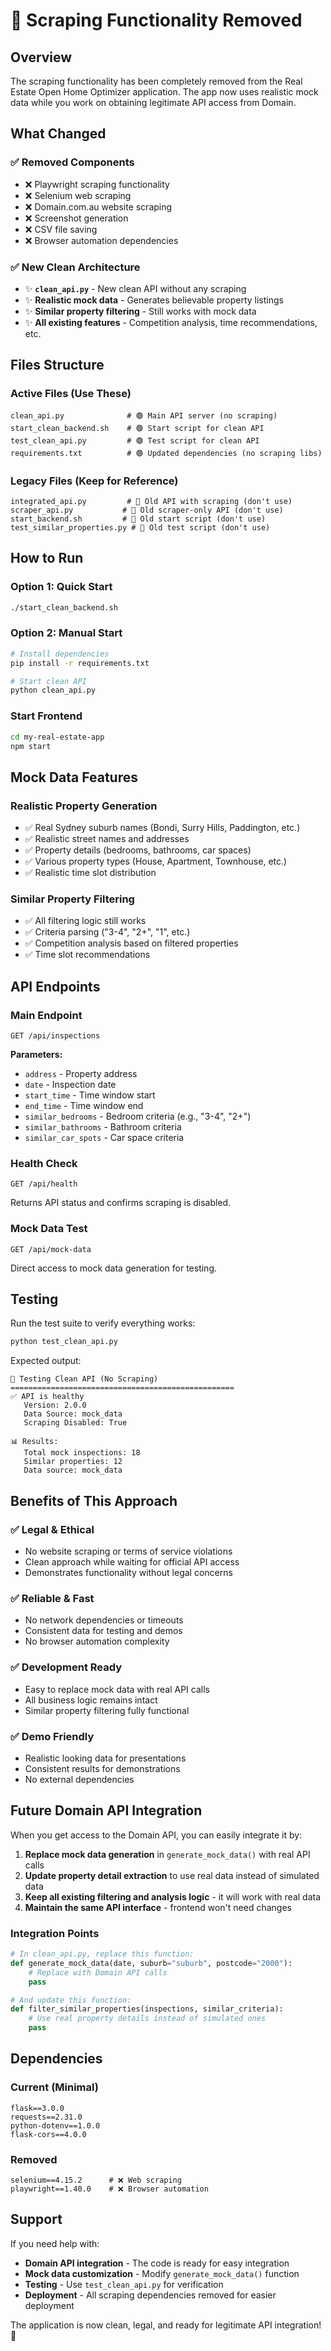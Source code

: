 # 🚫 Scraping Functionality Removed

## Overview

The scraping functionality has been completely removed from the Real Estate Open Home Optimizer application. The app now uses realistic mock data while you work on obtaining legitimate API access from Domain.

## What Changed

### ✅ **Removed Components**
- ❌ Playwright scraping functionality
- ❌ Selenium web scraping
- ❌ Domain.com.au website scraping
- ❌ Screenshot generation
- ❌ CSV file saving
- ❌ Browser automation dependencies

### ✅ **New Clean Architecture**
- ✨ **`clean_api.py`** - New clean API without any scraping
- ✨ **Realistic mock data** - Generates believable property listings
- ✨ **Similar property filtering** - Still works with mock data
- ✨ **All existing features** - Competition analysis, time recommendations, etc.

## Files Structure

### **Active Files (Use These)**
```
clean_api.py              # 🟢 Main API server (no scraping)
start_clean_backend.sh    # 🟢 Start script for clean API
test_clean_api.py         # 🟢 Test script for clean API
requirements.txt          # 🟢 Updated dependencies (no scraping libs)
```

### **Legacy Files (Keep for Reference)**
```
integrated_api.py         # 🔴 Old API with scraping (don't use)
scraper_api.py           # 🔴 Old scraper-only API (don't use)
start_backend.sh         # 🔴 Old start script (don't use)
test_similar_properties.py # 🔴 Old test script (don't use)
```

## How to Run

### **Option 1: Quick Start**
```bash
./start_clean_backend.sh
```

### **Option 2: Manual Start**
```bash
# Install dependencies
pip install -r requirements.txt

# Start clean API
python clean_api.py
```

### **Start Frontend**
```bash
cd my-real-estate-app
npm start
```

## Mock Data Features

### **Realistic Property Generation**
- ✅ Real Sydney suburb names (Bondi, Surry Hills, Paddington, etc.)
- ✅ Realistic street names and addresses
- ✅ Property details (bedrooms, bathrooms, car spaces)
- ✅ Various property types (House, Apartment, Townhouse, etc.)
- ✅ Realistic time slot distribution

### **Similar Property Filtering**
- ✅ All filtering logic still works
- ✅ Criteria parsing ("3-4", "2+", "1", etc.)
- ✅ Competition analysis based on filtered properties
- ✅ Time slot recommendations

## API Endpoints

### **Main Endpoint**
```
GET /api/inspections
```
**Parameters:**
- `address` - Property address
- `date` - Inspection date
- `start_time` - Time window start
- `end_time` - Time window end
- `similar_bedrooms` - Bedroom criteria (e.g., "3-4", "2+")
- `similar_bathrooms` - Bathroom criteria
- `similar_car_spots` - Car space criteria

### **Health Check**
```
GET /api/health
```
Returns API status and confirms scraping is disabled.

### **Mock Data Test**
```
GET /api/mock-data
```
Direct access to mock data generation for testing.

## Testing

Run the test suite to verify everything works:

```bash
python test_clean_api.py
```

Expected output:
```
🧪 Testing Clean API (No Scraping)
==================================================
✅ API is healthy
   Version: 2.0.0
   Data Source: mock_data
   Scraping Disabled: True

📊 Results:
   Total mock inspections: 18
   Similar properties: 12
   Data source: mock_data
```

## Benefits of This Approach

### **✅ Legal & Ethical**
- No website scraping or terms of service violations
- Clean approach while waiting for official API access
- Demonstrates functionality without legal concerns

### **✅ Reliable & Fast**
- No network dependencies or timeouts
- Consistent data for testing and demos
- No browser automation complexity

### **✅ Development Ready**
- Easy to replace mock data with real API calls
- All business logic remains intact
- Similar property filtering fully functional

### **✅ Demo Friendly**
- Realistic looking data for presentations
- Consistent results for demonstrations
- No external dependencies

## Future Domain API Integration

When you get access to the Domain API, you can easily integrate it by:

1. **Replace mock data generation** in `generate_mock_data()` with real API calls
2. **Update property detail extraction** to use real data instead of simulated data
3. **Keep all existing filtering and analysis logic** - it will work with real data
4. **Maintain the same API interface** - frontend won't need changes

### **Integration Points**
```python
# In clean_api.py, replace this function:
def generate_mock_data(date, suburb="suburb", postcode="2000"):
    # Replace with Domain API calls
    pass

# And update this function:
def filter_similar_properties(inspections, similar_criteria):
    # Use real property details instead of simulated ones
    pass
```

## Dependencies

### **Current (Minimal)**
```
flask==3.0.0
requests==2.31.0
python-dotenv==1.0.0
flask-cors==4.0.0
```

### **Removed**
```
selenium==4.15.2      # ❌ Web scraping
playwright==1.40.0    # ❌ Browser automation
```

## Support

If you need help with:
- **Domain API integration** - The code is ready for easy integration
- **Mock data customization** - Modify `generate_mock_data()` function
- **Testing** - Use `test_clean_api.py` for verification
- **Deployment** - All scraping dependencies removed for easier deployment

The application is now clean, legal, and ready for legitimate API integration! 🎉